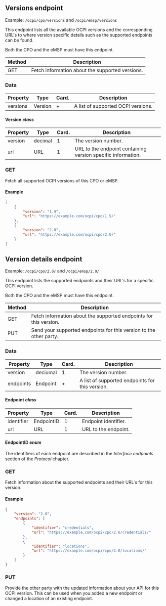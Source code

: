 
## Versions endpoint

Example: `/ocpi/cpo/versions` and `/ocpi/emsp/versions`

This endpoint lists all the available OCPI versions and the corresponding URL's to
where version specific details such as the supported endpoints can be found.

Both the CPO and the eMSP must have this endpoint.

| Method   | Description                                                             |
| -------- | ----------------------------------------------------------------------- |
| GET      | Fetch information about the supported versions.                         |


### Data

| Property | Type     | Card. | Description                               |
|----------|----------|-------|-------------------------------------------|
| versions | Version  | +     | A list of supported OCPI versions.        |

#### Version *class*

| Property | Type     | Card. | Description                               |
|----------|----------|-------|-------------------------------------------|
| version  | decimal  | 1     | The version number.                       |
| url      | URL      | 1     | URL to the endpoint containing version specific information. |

### GET

Fetch all supported OCPI versions of this CPO or eMSP.

#### Example

```json
[
    {
        "version": "1.9",
        "url": "https://example.com/ocpi/cpo/1.9/"
    },
    {
        "version": "2.0",
        "url": "https://example.com/ocpi/cpo/2.0/"
    }
]
```


## Version details endpoint

Example: `/ocpi/cpo/2.0/` and `/ocpi/emsp/2.0/`

This endpoint lists the supported endpoints and their URL's for a specific OCPI version.

Both the CPO and the eMSP must have this endpoint.

| Method   | Description                                                             |
| -------- | ----------------------------------------------------------------------- |
| GET      | Fetch information about the supported endpoints for this version.       |
| PUT      | Send your supported endpoints for this version to the other party.      |


### Data

| Property  | Type     | Card. | Description                                     |
|-----------|----------|-------|-------------------------------------------------|
| version   | deciumal | 1     | The version number.                             |
| endpoints | Endpoint | +     | A list of supported endpoints for this version. |

#### Endpoint *class*

| Property    | Type       | Card. | Description                               |
|-------------|------------|-------|-------------------------------------------|
| identifier  | EndpointID | 1     | Endpoint identifier.                      |
| url         | URL        | 1     | URL to the endpoint.                      |

#### EndpointID *enum*

The identifiers of each endpoint are described in the *Interface endpoints* section of the *Protocol* chapter.

### GET

Fetch information about the supported endpoints and their URL's for this version.

#### Example

```json
{
    "version": "2.0",
    "endpoints": [
        {
            "identifier": "credentials",
            "url": "https://example.com/ocpi/cpo/2.0/credentials/"
        },
        {
            "identifier": "locations",
            "url": "https://example.com/ocpi/cpo/2.0/locations/"
        }
    ]
}
```

### PUT

Provide the other party with the updated information about your API for this OCPI version. This can be used when you added a new endpoint or changed a location of an existing endpoint.


